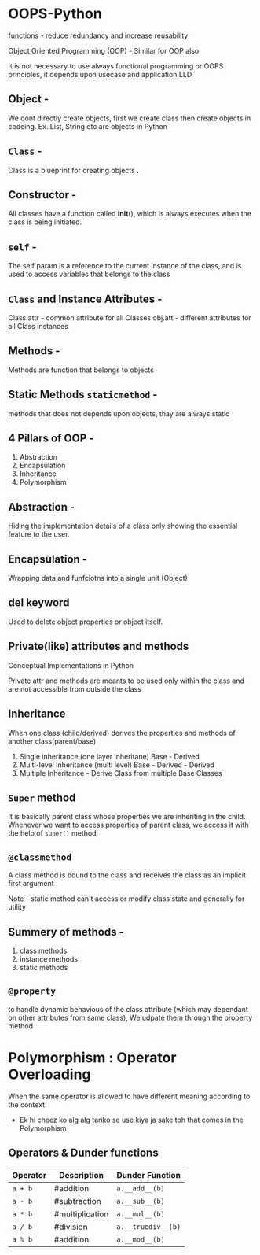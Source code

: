 # OOPS-Python

functions - reduce redundancy and increase reusability

Object Oriented Programming (OOP) - Similar for OOP also

It is not necessary to use always functional programming or OOPS principles, it depends upon usecase and application LLD

## Object - 
We dont directly create objects, first we create class then create objects in codeing.
Ex. List, String etc are objects in Python

## `Class` - 
Class is a blueprint for creating objects .

## Constructor -
All classes have a function called __init__(), which is always executes when the class is being initiated.

## `self` - 
The self param is a reference to the current instance of the class, and is used to access variables that belongs to the class

## `Class` and Instance Attributes - 
Class.attr - common attribute for all Classes
obj.att - different attributes for all Class instances

## Methods -
Methods are function that belongs to objects

## Static Methods `staticmethod` -
methods that does not depends upon objects, thay are always static

## 4 Pillars of OOP - 
1. Abstraction
2. Encapsulation
3. Inheritance
4. Polymorphism

## Abstraction -
Hiding the implementation details of a class only showing the essential feature to the user.

## Encapsulation - 
Wrapping data and funfciotns into a single unit (Object)

## del keyword
Used to delete object properties or object itself.

## Private(like) attributes and methods
Conceptual Implementations in Python

Private attr and methods are meants to be used only within the class and are not accessible from outside the class

## Inheritance
When one class (child/derived) derives the properties and methods of another class(parent/base)

1. Single inheritance (one layer inheritane) Base - Derived
2. Multi-level Inheritance (multi level) Base - Derived - Derived
3. Multiple Inheritance - Derive Class from multiple Base Classes

## `Super` method
It is basically parent class whose properties we are inheriting in the child. Whenever we want to access properties of parent class, we access it with the help of `super()` method

## `@classmethod` 
A class method is bound to the class and receives the class as an implicit first argument

Note - static method can't access or modify class state and generally for utility

## Summery of methods - 
1. class methods
2. instance methods
3. static methods

## `@property`
to handle dynamic behavious of the class attribute (which may dependant on other attributes from same class), We udpate them through the property method 

# Polymorphism : Operator Overloading  

When the same operator is allowed to have different meaning according to the context.  

 - Ek hi cheez ko alg alg tariko se use kiya ja sake toh that comes in the Polymorphism

## Operators & Dunder functions  

| Operator | Description      | Dunder Function    |
|----------|------------------|--------------------|
| `a + b`  | #addition        | `a.__add__(b)`     |
| `a - b`  | #subtraction     | `a.__sub__(b)`     |
| `a * b`  | #multiplication  | `a.__mul__(b)`     |
| `a / b`  | #division        | `a.__truediv__(b)` |
| `a % b`  | #addition        | `a.__mod__(b)`     |
